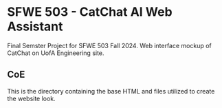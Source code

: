 # SFWE 503 - CatChat AI Web Assistant

Final Semster Project for SFWE 503 Fall 2024. Web interface mockup of CatChat on UofA Engineering site.

## CoE

This is the directory containing the base HTML and files utilized to create the website look.
